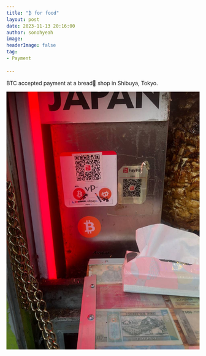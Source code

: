 ```yaml
---
title: "₿ for food"
layout: post
date: 2023-11-13 20:16:00
author: sonohyeah
image: 
headerImage: false
tag:
- Payment

---
```


BTC accepted payment at a bread🥖 shop in Shibuya, Tokyo.

![Bitcoin for food](/assets/img/micro/btc-for-food.jpg)